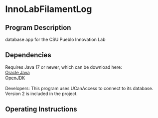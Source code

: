 # InnoLabFilamentLog

## Program Description
database app for the CSU Pueblo Innovation Lab

## Dependencies
Requires Java 17 or newer, which can be download here:\
[Oracle Java](https://www.oracle.com/java/technologies/downloads/)\
[OpenJDK](https://openjdk.org/)\
\
Developers: This program uses UCanAccess to connect to its database. Version 2 is included in the project.

## Operating Instructions

